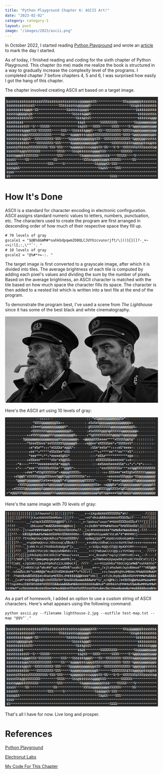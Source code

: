 ```yaml
---
title: "Python Playground Chapter 6: ASCII Art!"
date: "2023-02-02"
category: category-1
layout: post
image: "/images/2023/ascii.png"
---
```


In October 2022, I started reading [Python Playground](https://nostarch.com/pythonplayground) and wrote an [article](https://aryanaut.github.io/blog/starting-python-p/) to mark the day I started. 

As of today, I finished reading and coding for the sixth chapter of Python Playground. This chapter (to me) made me realize the book is structured in a way to gradually increase the complexity level of the programs. I completed chapter 7 before chapters 4, 5 and 6, I was surprised how easily I got the hang of this chapter. 

The chapter involved creating ASCII art based on a target image. 

<span class="image fit"><img src="/images/2023/ascii.png"></span>

# How It's Done

ASCII is a standard for character encoding in electronic confirguration. ASCII assigns standard numeric values to letters, numbers, punctuation, etc. The characters used to create the program are first arranged in descending order of how much of their respective space they fill up.

```
# 70 levels of gray
gscale1 = "$@B%8&WM#*oahkbdpqwmZO0QLCJUYXzcvunxrjft/\|()1{}[]?-_+~<>i!lI;:,\"^`'. "
# 10 levels of gray
gscale2 = "@%#*+=-:. "
```

The target image is first converted to a grayscale image, after which it is divided into tiles. The average brightness of each tile is computed by adding each pixel's values and dividing the sum by the number of pixels. Based on the average brightness, an ASCII character is matched with the tile based on how much space the character fills its space. The character is then added to a nested list which is written into a text file at the end of the program.

To demonstrate the program best, I've used a scene from *The Lighthouse* since it has some of the best black and white cinematography.

<span class="image fit"><img src="/images/2023/lighthouse-2.jpg"></span>

Here's the ASCII art using 10 levels of gray:

<span class="image fit"><img src="/images/2023/ascii-lesslevels.png"></span>

Here's the same image with 70 levels of gray:

<span class="image fit"><img src="/images/2023/ascii-morelevels.png"></span>

As a part of homework, I added an option to use a custom string of ASCII characters. Here's what appears using the following command.

```
python ascii.py --filename lighthouse-2.jpg --outfile test-map.txt --map "@$%^`."
```

<span class="image fit"><img src="/images/2023/ascii.png"></span>

That's all I have for now. Live long and prosper.

# References

[Python Playground](https://nostarch.com/pythonplayground)

[Electronut Labs](https://electronut.in/)

[My Code For This Chapter](https://github.com/Aryanaut/pythonplaygroundproblems/tree/main/chapter_6)